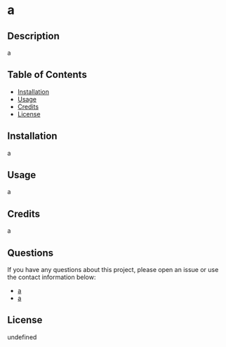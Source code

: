 
  # a

  ## Description
  a
  
  ## Table of Contents
  * [Installation](#installation)
  * [Usage](#usage)
  * [Credits](#credits)
  * [License](#license)

  ## Installation
  a

  ## Usage
  a

  ## Credits
  a

  ## Questions
  If you have any questions about this project, please open an issue or use the contact information below:
  * [a](https://www.github.com/a)
  * [a](mailto:a)
  
  ## License
undefined